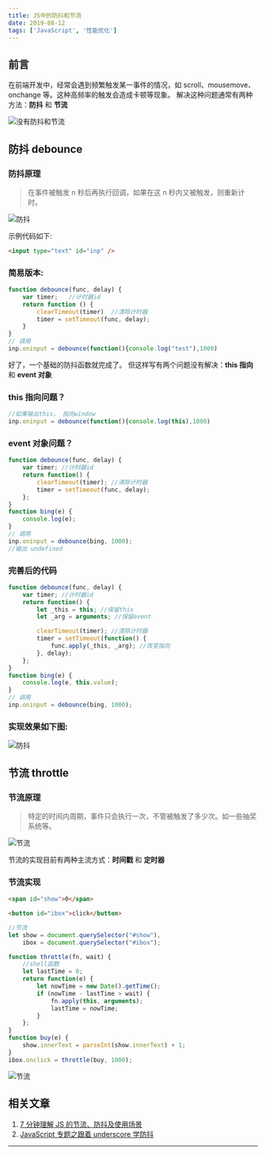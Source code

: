 ```yaml
---
title: JS中的防抖和节流
date: 2019-08-12
tags: ['JavaScript', '性能优化']
---
```


## 前言

在前端开发中，经常会遇到频繁触发某一事件的情况，如 scroll、mousemove、onchange 等。这种高频率的触发会造成卡顿等现象。
解决这种问题通常有两种方法：**防抖** 和 **节流**

![没有防抖和节流](https://s2.ax1x.com/2019/09/04/nZsn0I.gif)

## 防抖 debounce

### 防抖原理

> 在事件被触发 n 秒后再执行回调，如果在这 n 秒内又被触发，则重新计时。

![防抖](https://s2.ax1x.com/2019/09/04/nZJyX8.png)

示例代码如下:

```html
<input type="text" id="inp" />
```

### 简易版本:

```javascript
function debounce(func, delay) {
    var timer;   //计时器id
    return function () {
        clearTimeout(timer)  //清除计时器
        timer = setTimeout(func, delay);
    }
}
// 调用
inp.oninput = debounce(function(){console.log("test"),1000)
```

好了，一个基础的防抖函数就完成了。
但这样写有两个问题没有解决：**this 指向** 和 **event 对象**

### this 指向问题？

```javascript
//如果输出this， 指向window
inp.oninput = debounce(function(){console.log(this),1000)
```

### event 对象问题？

```javascript
function debounce(func, delay) {
    var timer; //计时器id
    return function() {
        clearTimeout(timer); //清除计时器
        timer = setTimeout(func, delay);
    };
}
function bing(e) {
    console.log(e);
}
// 调用
inp.oninput = debounce(bing, 1000);
//输出 undefined
```

### 完善后的代码

```javascript
function debounce(func, delay) {
    var timer; //计时器id
    return function() {
        let _this = this; //保留this
        let _arg = arguments; //保留event

        clearTimeout(timer); //清除计时器
        timer = setTimeout(function() {
            func.apply(_this, _arg); //改变指向
        }, delay);
    };
}
function bing(e) {
    console.log(e, this.value);
}
// 调用
inp.oninput = debounce(bing, 1000);
```

### 实现效果如下图:

![防抖](https://s2.ax1x.com/2019/09/04/nZsxC8.gif)

## 节流 throttle

### 节流原理

> 特定的时间内周期，事件只会执行一次，不管被触发了多少次。如一些抽奖系统等。

![节流](https://s2.ax1x.com/2019/09/04/nZDyPU.png)

节流的实现目前有两种主流方式：**时间戳** 和 **定时器**

### 节流实现

```html
<span id="show">0</span>

<button id="ibox">click</button>
```

```javascript
//节流
let show = document.querySelector("#show"),
    ibox = document.querySelector("#ibox");

function throttle(fn, wait) {
    //shell函数
    let lastTime = 0;
    return function(e) {
        let nowTime = new Date().getTime();
        if (nowTime - lastTime > wait) {
            fn.apply(this, arguments);
            lastTime = nowTime;
        }
    };
}
function buy(e) {
    show.innerText = parseInt(show.innerText) + 1;
}
ibox.onclick = throttle(buy, 1000);
```

![节流](https://s2.ax1x.com/2019/09/04/nZyPDs.gif)

## 相关文章

1. [7 分钟理解 JS 的节流、防抖及使用场景](https://juejin.im/post/5b8de829f265da43623c4261)
2. [JavaScript 专题之跟着 underscore 学防抖](https://juejin.im/post/5931561fa22b9d0058c5b87d)

---
